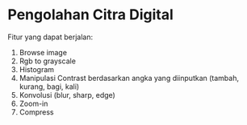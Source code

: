 # Pengolahan Citra Digital

Fitur yang dapat berjalan:
1. Browse image
2. Rgb to grayscale
3. Histogram
4. Manipulasi Contrast berdasarkan angka yang diinputkan (tambah, kurang, bagi, kali)
5. Konvolusi (blur, sharp, edge)
6. Zoom-in
7. Compress
